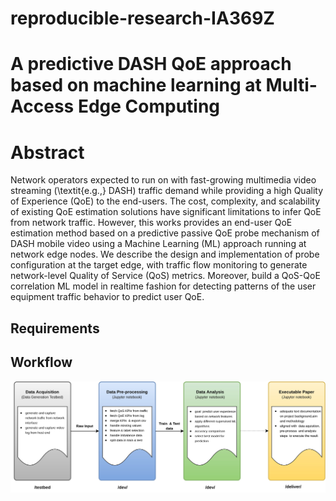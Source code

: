 # reproducible-research-IA369Z

# A predictive DASH QoE approach based on machine learning at Multi-Access Edge Computing 
# Abstract
Network operators expected to run on with fast-growing multimedia video streaming (\textit{e.g.,} DASH) traffic demand while providing a high Quality of Experience (QoE) to the end-users. The cost, complexity, and scalability of existing QoE estimation solutions have significant limitations to infer QoE from network traffic. However, this works provides an end-user QoE estimation method based on a predictive passive QoE probe mechanism of DASH mobile video using a Machine Learning (ML) approach running at network edge nodes. We describe the design and implementation of probe configuration at the target edge, with traffic flow monitoring to generate network-level Quality of Service (QoS) metrics. Moreover, build a QoS-QoE correlation ML model in realtime fashion for detecting patterns of the user equipment traffic behavior to predict user QoE.
## Requirements


## Workflow
![alt text](https://github.com/sajibtariq/reproducible-research-IA369Z/blob/master/figures/Project%20workflow.jpg?raw=true)

